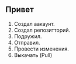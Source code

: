 ## Привет

1. Создал аакаунт.
2. Создал репозитторий.
3. Подружил.
4. Отправил.
5. Провести изменения.
6. Выкачать (Pull)

